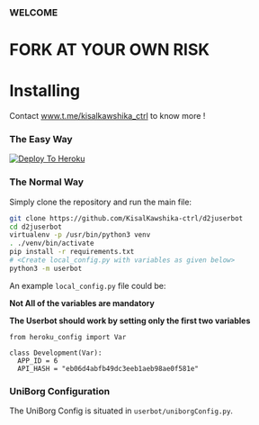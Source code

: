### WELCOME
# FORK AT YOUR OWN RISK
# Installing
Contact www.t.me/kisalkawshika_ctrl to know more !
### The Easy Way

[![Deploy To Heroku](https://www.herokucdn.com/deploy/button.svg)](https://heroku.com/deploy?template=https://github.com/KisalKawshika-ctrl/d2juserbot)

### The Normal Way

Simply clone the repository and run the main file:
```sh
git clone https://github.com/KisalKawshika-ctrl/d2juserbot
cd d2juserbot
virtualenv -p /usr/bin/python3 venv
. ./venv/bin/activate
pip install -r requirements.txt
# <Create local_config.py with variables as given below>
python3 -m userbot
```

An example `local_config.py` file could be:

**Not All of the variables are mandatory**

__The Userbot should work by setting only the first two variables__

```python3
from heroku_config import Var

class Development(Var):
  APP_ID = 6
  API_HASH = "eb06d4abfb49dc3eeb1aeb98ae0f581e"
```

### UniBorg Configuration

The UniBorg Config is situated in `userbot/uniborgConfig.py`.

